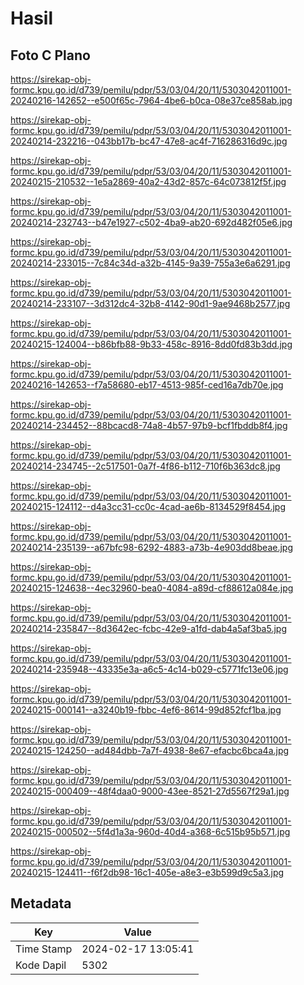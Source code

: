 # Hasil

## Foto C Plano

https://sirekap-obj-formc.kpu.go.id/d739/pemilu/pdpr/53/03/04/20/11/5303042011001-20240216-142652--e500f65c-7964-4be6-b0ca-08e37ce858ab.jpg

https://sirekap-obj-formc.kpu.go.id/d739/pemilu/pdpr/53/03/04/20/11/5303042011001-20240214-232216--043bb17b-bc47-47e8-ac4f-716286316d9c.jpg

https://sirekap-obj-formc.kpu.go.id/d739/pemilu/pdpr/53/03/04/20/11/5303042011001-20240215-210532--1e5a2869-40a2-43d2-857c-64c073812f5f.jpg

https://sirekap-obj-formc.kpu.go.id/d739/pemilu/pdpr/53/03/04/20/11/5303042011001-20240214-232743--b47e1927-c502-4ba9-ab20-692d482f05e6.jpg

https://sirekap-obj-formc.kpu.go.id/d739/pemilu/pdpr/53/03/04/20/11/5303042011001-20240214-233015--7c84c34d-a32b-4145-9a39-755a3e6a6291.jpg

https://sirekap-obj-formc.kpu.go.id/d739/pemilu/pdpr/53/03/04/20/11/5303042011001-20240214-233107--3d312dc4-32b8-4142-90d1-9ae9468b2577.jpg

https://sirekap-obj-formc.kpu.go.id/d739/pemilu/pdpr/53/03/04/20/11/5303042011001-20240215-124004--b86bfb88-9b33-458c-8916-8dd0fd83b3dd.jpg

https://sirekap-obj-formc.kpu.go.id/d739/pemilu/pdpr/53/03/04/20/11/5303042011001-20240216-142653--f7a58680-eb17-4513-985f-ced16a7db70e.jpg

https://sirekap-obj-formc.kpu.go.id/d739/pemilu/pdpr/53/03/04/20/11/5303042011001-20240214-234452--88bcacd8-74a8-4b57-97b9-bcf1fbddb8f4.jpg

https://sirekap-obj-formc.kpu.go.id/d739/pemilu/pdpr/53/03/04/20/11/5303042011001-20240214-234745--2c517501-0a7f-4f86-b112-710f6b363dc8.jpg

https://sirekap-obj-formc.kpu.go.id/d739/pemilu/pdpr/53/03/04/20/11/5303042011001-20240215-124112--d4a3cc31-cc0c-4cad-ae6b-8134529f8454.jpg

https://sirekap-obj-formc.kpu.go.id/d739/pemilu/pdpr/53/03/04/20/11/5303042011001-20240214-235139--a67bfc98-6292-4883-a73b-4e903dd8beae.jpg

https://sirekap-obj-formc.kpu.go.id/d739/pemilu/pdpr/53/03/04/20/11/5303042011001-20240215-124638--4ec32960-bea0-4084-a89d-cf88612a084e.jpg

https://sirekap-obj-formc.kpu.go.id/d739/pemilu/pdpr/53/03/04/20/11/5303042011001-20240214-235847--8d3642ec-fcbc-42e9-a1fd-dab4a5af3ba5.jpg

https://sirekap-obj-formc.kpu.go.id/d739/pemilu/pdpr/53/03/04/20/11/5303042011001-20240214-235948--43335e3a-a6c5-4c14-b029-c5771fc13e06.jpg

https://sirekap-obj-formc.kpu.go.id/d739/pemilu/pdpr/53/03/04/20/11/5303042011001-20240215-000141--a3240b19-fbbc-4ef6-8614-99d852fcf1ba.jpg

https://sirekap-obj-formc.kpu.go.id/d739/pemilu/pdpr/53/03/04/20/11/5303042011001-20240215-124250--ad484dbb-7a7f-4938-8e67-efacbc6bca4a.jpg

https://sirekap-obj-formc.kpu.go.id/d739/pemilu/pdpr/53/03/04/20/11/5303042011001-20240215-000409--48f4daa0-9000-43ee-8521-27d5567f29a1.jpg

https://sirekap-obj-formc.kpu.go.id/d739/pemilu/pdpr/53/03/04/20/11/5303042011001-20240215-000502--5f4d1a3a-960d-40d4-a368-6c515b95b571.jpg

https://sirekap-obj-formc.kpu.go.id/d739/pemilu/pdpr/53/03/04/20/11/5303042011001-20240215-124411--f6f2db98-16c1-405e-a8e3-e3b599d9c5a3.jpg


## Metadata

| Key        | Value               |
| ---------- | ------------------- |
| Time Stamp | 2024-02-17 13:05:41 |
| Kode Dapil | 5302                |



